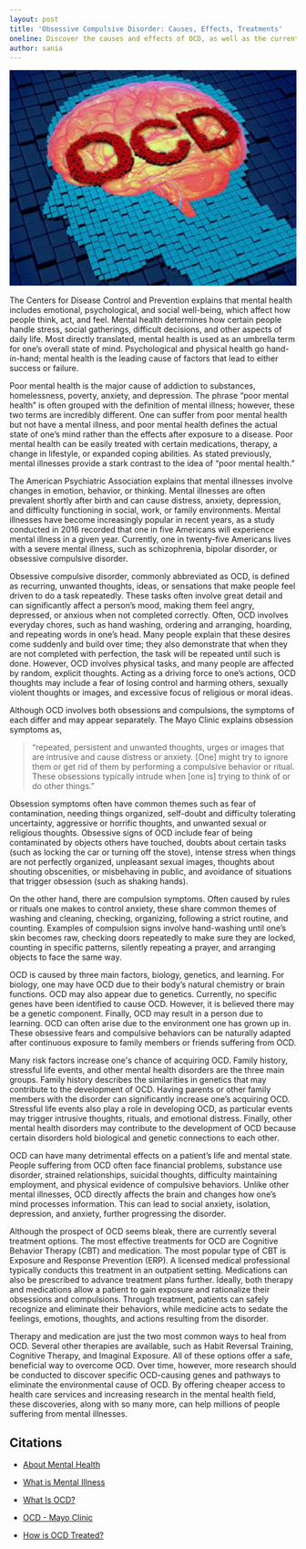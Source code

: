 ```yaml
---
layout: post
title: 'Obsessive Compulsive Disorder: Causes, Effects, Treatments'
oneline: Discover the causes and effects of OCD, as well as the current treatment options. 
author: sania
---
```


![OCD](/images/blog/ocd.jpeg)

The Centers for Disease Control and Prevention explains that mental health includes emotional, psychological, and social well-being, which affect how people think, act, and feel. Mental health determines how certain people handle stress, social gatherings, difficult decisions, and other aspects of daily life. Most directly translated, mental health is used as an umbrella term for one’s overall state of mind. Psychological and physical health go hand-in-hand; mental health is the leading cause of factors that lead to either success or failure.

Poor mental health is the major cause of addiction to substances, homelessness, poverty, anxiety, and depression. The phrase “poor mental health” is often grouped with the definition of mental illness; however, these two terms are incredibly different. One can suffer from poor mental health but not have a mental illness, and poor mental health defines the actual state of one’s mind rather than the effects after exposure to a disease. Poor mental health can be easily treated with certain medications, therapy, a change in lifestyle, or expanded coping abilities. As stated previously, mental illnesses provide a stark contrast to the idea of “poor mental health.”

The American Psychiatric Association explains that mental illnesses involve changes in emotion, behavior, or thinking. Mental illnesses are often prevalent shortly after birth and can cause distress, anxiety, depression, and difficulty functioning in social, work, or family environments. Mental illnesses have become increasingly popular in recent years, as a study conducted in 2016 recorded that one in five Americans will experience mental illness in a given year. Currently, one in twenty-five Americans lives with a severe mental illness, such as schizophrenia, bipolar disorder, or obsessive compulsive disorder.

Obsessive compulsive disorder, commonly abbreviated as OCD, is defined as recurring, unwanted thoughts, ideas, or sensations that make people feel driven to do a task repeatedly. These tasks often involve great detail and can significantly affect a person’s mood, making them feel angry, depressed, or anxious when not completed correctly. Often, OCD involves everyday chores, such as hand washing, ordering and arranging, hoarding, and repeating words in one’s head. Many people explain that these desires come suddenly and build over time; they also demonstrate that when they are not completed with perfection, the task will be repeated until such is done. However, OCD involves physical tasks, and many people are affected by random, explicit thoughts. Acting as a driving force to one’s actions, OCD thoughts may include a fear of losing control and harming others, sexually violent thoughts or images, and excessive focus of religious or moral ideas.

Although OCD involves both obsessions and compulsions, the symptoms of each differ and may appear separately. The Mayo Clinic explains obsession symptoms as,

> “repeated, persistent and unwanted thoughts, urges or images that are intrusive and cause distress or anxiety. [One] might try to ignore them or get rid of them by performing a compulsive behavior or ritual. These obsessions typically intrude when [one is] trying to think of or do other things.”

Obsession symptoms often have common themes such as fear of contamination, needing things organized, self-doubt and difficulty tolerating uncertainty, aggressive or horrific thoughts, and unwanted sexual or religious thoughts. Obsessive signs of OCD include fear of being contaminated by objects others have touched, doubts about certain tasks (such as locking the car or turning off the stove), intense stress when things are not perfectly organized, unpleasant sexual images, thoughts about shouting obscenities, or misbehaving in public, and avoidance of situations that trigger obsession (such as shaking hands).

On the other hand, there are compulsion symptoms. Often caused by rules or rituals one makes to control anxiety, these share common themes of washing and cleaning, checking, organizing, following a strict routine, and counting. Examples of compulsion signs involve hand-washing until one’s skin becomes raw, checking doors repeatedly to make sure they are locked, counting in specific patterns, silently repeating a prayer, and arranging objects to face the same way.

OCD is caused by three main factors, biology, genetics, and learning. For biology, one may have OCD due to their body’s natural chemistry or brain functions. OCD may also appear due to genetics. Currently, no specific genes have been identified to cause OCD. However, it is believed there may be a genetic component. Finally, OCD may result in a person due to learning. OCD can often arise due to the environment one has grown up in. These obsessive fears and compulsive behaviors can be naturally adapted after continuous exposure to family members or friends suffering from OCD.

Many risk factors increase one's chance of acquiring OCD. Family history, stressful life events, and other mental health disorders are the three main groups. Family history describes the similarities in genetics that may contribute to the development of OCD. Having parents or other family members with the disorder can significantly increase one’s acquiring OCD. Stressful life events also play a role in developing OCD, as particular events may trigger intrusive thoughts, rituals, and emotional distress. Finally, other mental health disorders may contribute to the development of OCD because certain disorders hold biological and genetic connections to each other.

OCD can have many detrimental effects on a patient’s life and mental state. People suffering from OCD often face financial problems, substance use disorder, strained relationships, suicidal thoughts, difficulty maintaining employment, and physical evidence of compulsive behaviors. Unlike other mental illnesses, OCD directly affects the brain and changes how one’s mind processes information. This can lead to social anxiety, isolation, depression, and anxiety, further progressing the disorder.

Although the prospect of OCD seems bleak, there are currently several treatment options. The most effective treatments for OCD are Cognitive Behavior Therapy (CBT) and medication. The most popular type of CBT is Exposure and Response Prevention (ERP). A licensed medical professional typically conducts this treatment in an outpatient setting. Medications can also be prescribed to advance treatment plans further. Ideally, both therapy and medications allow a patient to gain exposure and rationalize their obsessions and compulsions. Through treatment, patients can safely recognize and eliminate their behaviors, while medicine acts to sedate the feelings, emotions, thoughts, and actions resulting from the disorder.

Therapy and medication are just the two most common ways to heal from OCD. Several other therapies are available, such as Habit Reversal Training, Cognitive Therapy, and Imaginal Exposure. All of these options offer a safe, beneficial way to overcome OCD. Over time, however, more research should be conducted to discover specific OCD-causing genes and pathways to eliminate the environmental cause of OCD. By offering cheaper access to health care services and increasing research in the mental health field, these discoveries, along with so many more, can help millions of people suffering from mental illnesses.

## Citations

- [About Mental Health](https://www.cdc.gov/mentalhealth/learn/index.htm#:~:text=Mental%20health%20includes%20our%20emotional,childhood%20and%20adolescence%20through%20adulthood)

- [What is Mental Illness](https://www.psychiatry.org/patients-families/what-is-mental-illness#:~:text=Mental%20illnesses%20are%20health%20conditions,Mental%20illness%20is%20common)

- [What Is OCD?](https://www.psychiatry.org/patients-families/ocd/what-is-obsessive-compulsive-disorder)

- [OCD - Mayo Clinic](https://www.mayoclinic.org/diseases-conditions/obsessive-compulsive-disorder/symptoms-causes/syc-20354432)

- [How is OCD Treated?](https://iocdf.org/about-ocd/ocd-treatment/)
